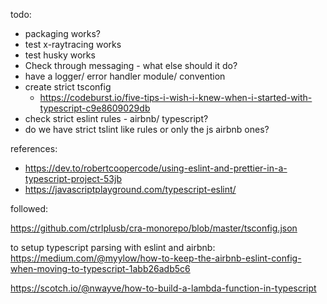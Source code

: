 todo:

 * packaging works?
 * test x-raytracing works
 * test husky works
 * Check through messaging - what else should it do?
 * have a logger/ error handler module/ convention
 * create strict tsconfig
    * https://codeburst.io/five-tips-i-wish-i-knew-when-i-started-with-typescript-c9e8609029db
* check strict eslint rules - airbnb/ typescript?
 * do we have strict tslint like rules or only the js airbnb ones?

references:

 * https://dev.to/robertcoopercode/using-eslint-and-prettier-in-a-typescript-project-53jb
 * https://javascriptplayground.com/typescript-eslint/


followed:

https://github.com/ctrlplusb/cra-monorepo/blob/master/tsconfig.json

to setup typescript parsing with eslint and airbnb:
https://medium.com/@myylow/how-to-keep-the-airbnb-eslint-config-when-moving-to-typescript-1abb26adb5c6


https://scotch.io/@nwayve/how-to-build-a-lambda-function-in-typescript
